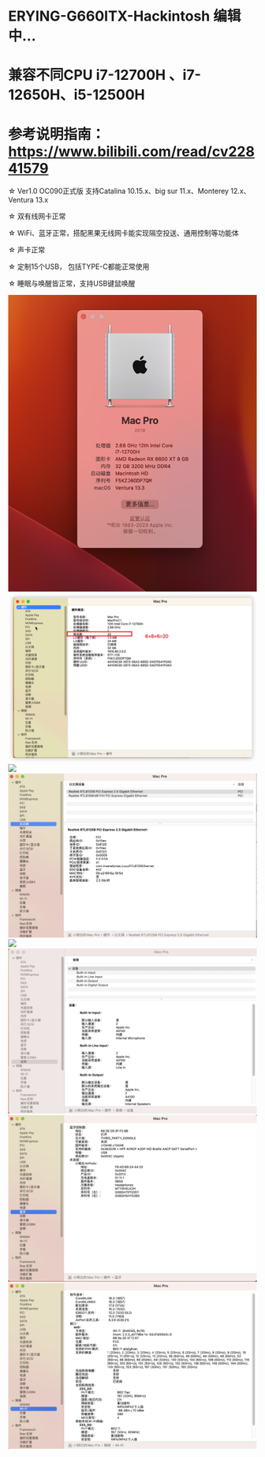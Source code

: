 # ERYING-G660ITX-Hackintosh  编辑中...

# 兼容不同CPU i7-12700H 、i7-12650H、i5-12500H

# 参考说明指南：https://www.bilibili.com/read/cv22841579

☆ Ver1.0 OC090正式版 支持Catalina 10.15.x、big sur 11.x、Monterey 12.x、Ventura 13.x

☆ 双有线网卡正常

☆ WiFi、蓝牙正常，搭配黑果无线网卡能实现隔空投送、通用控制等功能体

☆ 声卡正常

☆ 定制15个USB， 包括TYPE-C都能正常使用

☆ 睡眠与唤醒皆正常，支持USB键鼠唤醒


![](https://github.com/Xmingbai/ERYING-G660ITX-Hackintosh/blob/main/%E5%85%B3%E4%BA%8E%E6%9C%AC%E6%9C%BA.png)
![](https://github.com/Xmingbai/ERYING-G660ITX-Hackintosh/blob/main/%E6%A0%B8%E5%BF%83%E6%95%B0.png)
![](https://github.com/Xmingbai/ERYING-G660ITX-Hackintosh/blob/main/R23.png)
![](https://github.com/Xmingbai/ERYING-G660ITX-Hackintosh/blob/main/%E6%9C%89%E7%BA%BF%E7%BD%91%E5%8D%A1.png)
![](https://github.com/Xmingbai/ERYING-G660ITX-Hackintosh/blob/main/%E6%98%BE%E5%8D%A1.png)
![](https://github.com/Xmingbai/ERYING-G660ITX-Hackintosh/blob/main/%E5%A3%B0%E5%8D%A1.png)
![](https://github.com/Xmingbai/ERYING-G660ITX-Hackintosh/blob/main/Intel%20BT.png)
![](https://github.com/Xmingbai/ERYING-G660ITX-Hackintosh/blob/main/Intel%20WIFI.png)
